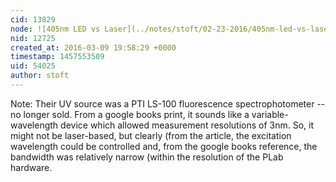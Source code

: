 ```yaml
---
cid: 13829
node: ![405nm LED vs Laser](../notes/stoft/02-23-2016/405nm-led-vs-laser)
nid: 12725
created_at: 2016-03-09 19:58:29 +0000
timestamp: 1457553509
uid: 54025
author: stoft
---
```


Note: Their UV source was a PTI LS-100 fluorescence spectrophotometer -- no longer sold. From a google books print, it sounds like a variable-wavelength device which allowed measurement resolutions of 3nm. So, it might not be laser-based, but clearly (from the article, the excitation wavelength could be controlled and, from the google books reference, the bandwidth was relatively narrow (within the resolution of the PLab hardware.
